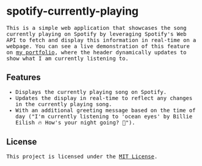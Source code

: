 # spotify-currently-playing

<samp>

This is a simple web application that showcases the song currently playing on Spotify by leveraging Spotify's Web API to fetch and display this information in real-time on a webpage. You can see a live demonstration of this feature on <a href="https://thesegunonakoya.vercel.app" target="_blank">my portfolio</a>, where the header dynamically updates to show what I am currently listening to.

</samp>

## Features

<samp>

- Displays the currently playing song on Spotify.
- Updates the display in real-time to reflect any changes in the currently playing song.
- With an additional greeting message based on the time of day ("I'm currently listening to 'ocean eyes' by Billie Eilish 🔥  How's your night going? 🌇").

</samp>

## License

<samp>

This project is licensed under the [MIT License](LICENSE).

</samp>